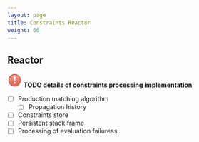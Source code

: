 ```yaml
---
layout: page
title: Constraints Reactor
weight: 60
---
```

## Reactor

 ![](img/errorDialog.png) **TODO details of constraints processing implementation**

- [ ] Production matching algorithm
    - [ ] Propagation history
- [ ] Constraints store
- [ ] Persistent stack frame
- [ ] Processing of evaluation failuress
